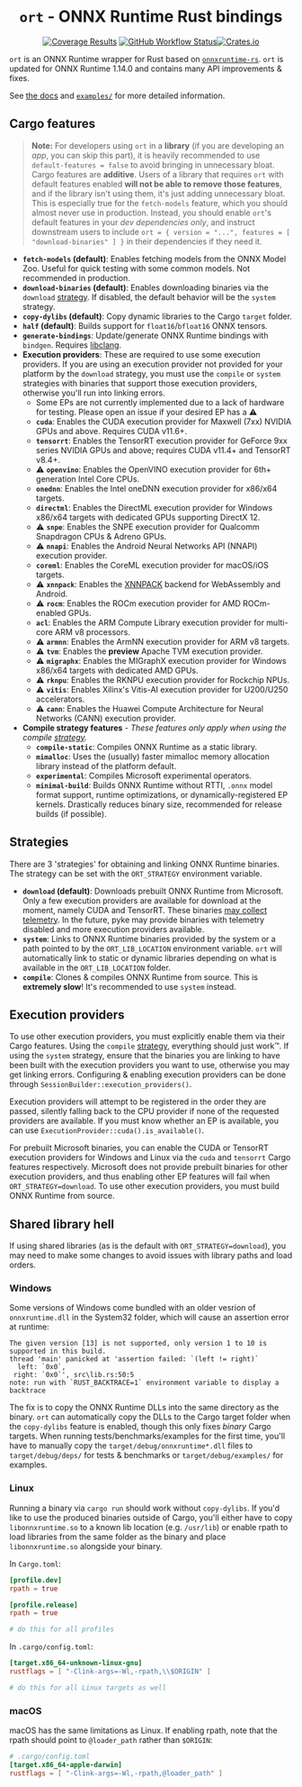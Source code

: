 <div align=center>
	<h1><code>ort</code> - ONNX Runtime Rust bindings</h1>
    <a href="https://app.codecov.io/gh/pykeio/ort" target="_blank"><img alt="Coverage Results" src="https://img.shields.io/codecov/c/gh/pykeio/ort?style=for-the-badge"></a> <a href="https://github.com/pykeio/ort/actions/workflows/test.yml"><img alt="GitHub Workflow Status" src="https://img.shields.io/github/actions/workflow/status/pykeio/ort/test.yml?branch=main&style=for-the-badge"></a><a href="https://crates.io/crates/ort" target="_blank"><img alt="Crates.io" src="https://img.shields.io/crates/d/ort?style=for-the-badge"></a>
</div>

`ort` is an ONNX Runtime wrapper for Rust based on [`onnxruntime-rs`](https://github.com/nbigaouette/onnxruntime-rs). `ort` is updated for ONNX Runtime 1.14.0 and contains many API improvements & fixes.

See [the docs](https://docs.rs/ort) and [`examples/`](https://github.com/pykeio/ort/tree/main/examples) for more detailed information.

## Cargo features
> **Note:**
> For developers using `ort` in a **library** (if you are developing an *app*, you can skip this part), it is heavily recommended to use `default-features = false` to avoid bringing in unnecessary bloat.
> Cargo features are **additive**. Users of a library that requires `ort` with default features enabled **will not be able to remove those features**, and if the library isn't using them, it's just adding unnecessary bloat. This is especially true for the `fetch-models` feature, which you should almost never use in production.
> Instead, you should enable `ort`'s default features in your *dev dependencies only*, and instruct downstream users to include `ort = { version = "...", features = [ "download-binaries" ] }` in their dependencies if they need it.

- **`fetch-models` (default)**: Enables fetching models from the ONNX Model Zoo. Useful for quick testing with some common models. Not recommended in production.
- **`download-binaries` (default)**: Enables downloading binaries via the `download` [strategy](#strategies). If disabled, the default behavior will be the `system` strategy.
- **`copy-dylibs` (default)**: Copy dynamic libraries to the Cargo `target` folder.
- **`half` (default)**: Builds support for `float16`/`bfloat16` ONNX tensors.
- **`generate-bindings`**: Update/generate ONNX Runtime bindings with `bindgen`. Requires [libclang](https://clang.llvm.org/doxygen/group__CINDEX.html).
- **Execution providers**: These are required to use some execution providers. If you are using an execution provider not provided for your platform by the `download` strategy, you must use the `compile` or `system` strategies with binaries that support those execution providers, otherwise you'll run into linking errors.
    - Some EPs are not currently implemented due to a lack of hardware for testing. Please open an issue if your desired EP has a ⚠️
    - **`cuda`**: Enables the CUDA execution provider for Maxwell (7xx) NVIDIA GPUs and above. Requires CUDA v11.6+.
    - **`tensorrt`**: Enables the TensorRT execution provider for GeForce 9xx series NVIDIA GPUs and above; requires CUDA v11.4+ and TensorRT v8.4+.
    - ⚠️ **`openvino`**: Enables the OpenVINO execution provider for 6th+ generation Intel Core CPUs.
    - **`onednn`**: Enables the Intel oneDNN execution provider for x86/x64 targets.
    - **`directml`**: Enables the DirectML execution provider for Windows x86/x64 targets with dedicated GPUs supporting DirectX 12.
    - ⚠️ **`snpe`**: Enables the SNPE execution provider for Qualcomm Snapdragon CPUs & Adreno GPUs.
    - ⚠️ **`nnapi`**: Enables the Android Neural Networks API (NNAPI) execution provider.
    - **`coreml`**: Enables the CoreML execution provider for macOS/iOS targets.
    - ⚠️ **`xnnpack`**: Enables the [XNNPACK](https://github.com/google/XNNPACK) backend for WebAssembly and Android.
    - ⚠️ **`rocm`**: Enables the ROCm execution provider for AMD ROCm-enabled GPUs.
    - **`acl`**: Enables the ARM Compute Library execution provider for multi-core ARM v8 processors.
    - ⚠️ **`armnn`**: Enables the ArmNN execution provider for ARM v8 targets.
    - ⚠️ **`tvm`**: Enables the **preview** Apache TVM execution provider.
    - ⚠️ **`migraphx`**: Enables the MIGraphX execution provider for Windows x86/x64 targets with dedicated AMD GPUs.
    - ⚠️ **`rknpu`**: Enables the RKNPU execution provider for Rockchip NPUs.
    - ⚠️ **`vitis`**: Enables Xilinx's Vitis-AI execution provider for U200/U250 accelerators.
    - ⚠️ **`cann`**: Enables the Huawei Compute Architecture for Neural Networks (CANN) execution provider.
- **Compile strategy features** - *These features only apply when using the compile [strategy](#strategies).*
    - **`compile-static`**: Compiles ONNX Runtime as a static library.
    - **`mimalloc`**: Uses the (usually) faster mimalloc memory allocation library instead of the platform default.
    - **`experimental`**: Compiles Microsoft experimental operators.
    - **`minimal-build`**: Builds ONNX Runtime without RTTI, `.onnx` model format support, runtime optimizations, or dynamically-registered EP kernels. Drastically reduces binary size, recommended for release builds (if possible).

## Strategies
There are 3 'strategies' for obtaining and linking ONNX Runtime binaries. The strategy can be set with the `ORT_STRATEGY` environment variable.
- **`download` (default)**: Downloads prebuilt ONNX Runtime from Microsoft. Only a few execution providers are available for download at the moment, namely CUDA and TensorRT. These binaries [may collect telemetry](https://github.com/microsoft/onnxruntime/blob/main/docs/Privacy.md). In the future, pyke may provide binaries with telemetry disabled and more execution providers available.
- **`system`**: Links to ONNX Runtime binaries provided by the system or a path pointed to by the `ORT_LIB_LOCATION` environment variable. `ort` will automatically link to static or dynamic libraries depending on what is available in the `ORT_LIB_LOCATION` folder.
- **`compile`**: Clones & compiles ONNX Runtime from source. This is **extremely slow**! It's recommended to use `system` instead.

## Execution providers
To use other execution providers, you must explicitly enable them via their Cargo features. Using the `compile` [strategy](#strategies), everything should just work™️. If using the `system` strategy, ensure that the binaries you are linking to have been built with the execution providers you want to use, otherwise you may get linking errors. Configuring & enabling execution providers can be done through `SessionBuilder::execution_providers()`.

Execution providers will attempt to be registered in the order they are passed, silently falling back to the CPU provider if none of the requested providers are available. If you must know whether an EP is available, you can use `ExecutionProvider::cuda().is_available()`.

For prebuilt Microsoft binaries, you can enable the CUDA or TensorRT execution providers for Windows and Linux via the `cuda` and `tensorrt` Cargo features respectively. Microsoft does not provide prebuilt binaries for other execution providers, and thus enabling other EP features will fail when `ORT_STRATEGY=download`. To use other execution providers, you must build ONNX Runtime from source.

## Shared library hell
If using shared libraries (as is the default with `ORT_STRATEGY=download`), you may need to make some changes to avoid issues with library paths and load orders.

### Windows
Some versions of Windows come bundled with an older vesrion of `onnxruntime.dll` in the System32 folder, which will cause an assertion error at runtime:
```plaintext
The given version [13] is not supported, only version 1 to 10 is supported in this build.
thread 'main' panicked at 'assertion failed: `(left != right)`
  left: `0x0`,
 right: `0x0`', src\lib.rs:50:5
note: run with `RUST_BACKTRACE=1` environment variable to display a backtrace
```

The fix is to copy the ONNX Runtime DLLs into the same directory as the binary. `ort` can automatically copy the DLLs to the Cargo target folder when the `copy-dylibs` feature is enabled, though this only fixes *binary* Cargo targets. When running tests/benchmarks/examples for the first time, you'll have to manually copy the `target/debug/onnxruntime*.dll` files to `target/debug/deps/` for tests & benchmarks or `target/debug/examples/` for examples.

### Linux
Running a binary via `cargo run` should work without `copy-dylibs`. If you'd like to use the produced binaries outside of Cargo, you'll either have to copy `libonnxruntime.so` to a known lib location (e.g. `/usr/lib`) or enable rpath to load libraries from the same folder as the binary and place `libonnxruntime.so` alongside your binary.

In `Cargo.toml`:
```toml
[profile.dev]
rpath = true

[profile.release]
rpath = true

# do this for all profiles
```

In `.cargo/config.toml`:
```toml
[target.x86_64-unknown-linux-gnu]
rustflags = [ "-Clink-args=-Wl,-rpath,\\$ORIGIN" ]

# do this for all Linux targets as well
```

### macOS
macOS has the same limitations as Linux. If enabling rpath, note that the rpath should point to `@loader_path` rather than `$ORIGIN`:

```toml
# .cargo/config.toml
[target.x86_64-apple-darwin]
rustflags = [ "-Clink-args=-Wl,-rpath,@loader_path" ]
```

